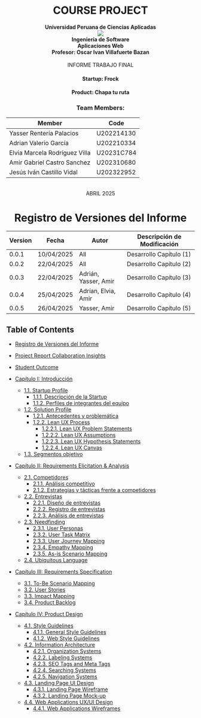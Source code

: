 # <center>COURSE PROJECT</center>

<p align="center">
    <strong>Universidad Peruana de Ciencias Aplicadas</strong><br>
    <img src="https://upload.wikimedia.org/wikipedia/commons/f/fc/UPC_logo_transparente.png"></img><br>
    <strong>Ingeniería de Software</strong><br>
    <strong>Aplicaciones Web</strong><br>
    <strong>Profesor: Oscar Ivan Villafuerte Bazan </strong><br>
    <br>INFORME TRABAJO FINAL
</p>

<center>

#### Startup: **Frock**
#### Product: **Chapa tu ruta**

</center>

### <center>Team  Members:</center>
<center>

| Member                        | Code       |
|-------------------------------|------------|
| Yasser Rentería Palacios      | U202214130 |
| Adrian Valerio García         | U202210334 |
| Elvia Marcela Rodríguez Villa | U20231C784 |
| Amir Gabriel Castro Sanchez   | U202310680 |
| Jesús Iván Castillo Vidal     | U202322952 |

<br> ABRIL 2025 
</center>  

<center>

# Registro de Versiones del Informe  

| Version | Fecha      | Autor                           | Descripción de Modificación                                                    |
|---------|------------|---------------------------------|--------------------------------------------------------------------------------|
| 0.0.1   | 10/04/2025 | All | Desarrollo Capítulo (1)                               |
| 0.0.2   | 22/04/2025 | All | Desarrollo Capítulo (2)                            |
| 0.0.3   | 22/04/2025 | Adrián, Yasser, Amir | Desarrollo Capítulo (3)                       |
| 0.0.4   | 25/04/2025| Adrían, Elvia, Amir    | Desarrollo Capítulo (4)  |
| 0.0.5   | 26/04/2025 | Yasser, Amir              | Desarrollo Capítulo (5)                             | 

</center>


## Table of Contents

- [Registro de Versiones del Informe](#registro-de-versiones-del-informe)
- [Project Report Collaboration Insights](#project-report-collaboration-insights)
- [Student Outcome](#student-outcome)

- [Capítulo I: Introducción](Chapter-I.md#capítulo-i-introducción)
  - [1.1. Startup Profile](Chapter-I.md#11-startup-profile)
    - [1.1.1. Descripción de la Startup](Chapter-I.md#111-descripción-de-la-startup)
    - [1.1.2. Perfiles de integrantes del equipo](Chapter-I.md#112-perfiles-de-integrantes-del-equipo)
  - [1.2. Solution Profile](Chapter-I.md#12-solution-profile)
    - [1.2.1. Antecedentes y problemática](Chapter-I.md#121-antecedentes-y-problemática)
    - [1.2.2. Lean UX Process](Chapter-I.md#122-lean-ux-process)
      - [1.2.2.1. Lean UX Problem Statements](Chapter-I.md#1221-lean-ux-problem-statements)
      - [1.2.2.2. Lean UX Assumptions](Chapter-I.md#1222-lean-ux-assumptions)
      - [1.2.2.3. Lean UX Hypothesis Statements](Chapter-I.md#1223-lean-ux-hypothesis-statements)
      - [1.2.2.4. Lean UX Canvas](Chapter-I.md#1224-lean-ux-canvas)
  - [1.3. Segmentos objetivo](Chapter-I.md#13-segmentos-objetivo)

- [Capítulo II: Requirements Elicitation & Analysis](Chapter-II.md#capítulo-ii-requirements-elicitation-analysis)
  - [2.1. Competidores](Chapter-II.md#21-competidores)
    - [2.1.1. Análisis competitivo](Chapter-II.md#211-análisis-competitivo)
    - [2.1.2. Estrategias y tácticas frente a competidores](Chapter-II.md#212-estrategias-y-tácticas-frente-a-competidores)
  - [2.2. Entrevistas](Chapter-II.md#22-entrevistas)
    - [2.2.1. Diseño de entrevistas](Chapter-II.md#221-diseño-de-entrevistas)
    - [2.2.2. Registro de entrevistas](Chapter-II.md#222-registro-de-entrevistas)
    - [2.2.3. Análisis de entrevistas](Chapter-II.md#223-análisis-de-entrevistas)
  - [2.3. Needfinding](Chapter-II.md#23-needfinding)
    - [2.3.1. User Personas](Chapter-II.md#231-user-personas)
    - [2.3.2. User Task Matrix](Chapter-II.md#232-user-task-matrix)
    - [2.3.3. User Journey Mapping](Chapter-II.md#233-user-journey-mapping)
    - [2.3.4. Empathy Mapping](Chapter-II.md#234-empathy-mapping)
    - [2.3.5. As-is Scenario Mapping](Chapter-II.md#235-as-is-scenario-mapping)
  - [2.4. Ubiquitous Language](Chapter-II.md#24-ubiquitous-language)

- [Capítulo III: Requirements Specification](Chapter-III.md#capítulo-iii-requirements-specification)
  - [3.1. To-Be Scenario Mapping](Chapter-III.md#31-to-be-scenario-mapping)
  - [3.2. User Stories](Chapter-III.md#32-user-stories)
  - [3.3. Impact Mapping](Chapter-III.md#33-impact-mapping)
  - [3.4. Product Backlog](Chapter-III.md#34-product-backlog)

- [Capítulo IV: Product Design](Chapter-IV.md#capítulo-iv-product-design)
  - [4.1. Style Guidelines](Chapter-IV.md#41-style-guidelines)
    - [4.1.1. General Style Guidelines](Chapter-IV.md#411-general-style-guidelines)
    - [4.1.2. Web Style Guidelines](Chapter-IV.md#412-web-style-guidelines)
  - [4.2. Information Architecture](Chapter-IV.md#42-information-architecture)
    - [4.2.1. Organization Systems](Chapter-IV.md#421-organization-systems)
    - [4.2.2. Labeling Systems](Chapter-IV.md#422-labeling-systems)
    - [4.2.3. SEO Tags and Meta Tags](Chapter-IV.md#423-seo-tags-and-meta-tags)
    - [4.2.4. Searching Systems](Chapter-IV.md#424-searching-systems)
    - [4.2.5. Navigation Systems](Chapter-IV.md#425-navigation-systems)
  - [4.3. Landing Page UI Design](Chapter-IV.md#43-landing-page-ui-design)
    - [4.3.1. Landing Page Wireframe](Chapter-IV.md#431-landing-page-wireframe)
    - [4.3.2. Landing Page Mock-up](Chapter-IV.md#432-landing-page-mock-up)
  - [4.4. Web Applications UX/UI Design](Chapter-IV.md#44-web-applications-uxui-design)
    - [4.4.1. Web Applications Wireframes](Chapter-IV.md#441-web-applications-wireframes)
</center>
